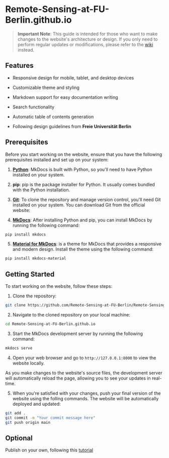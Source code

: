 # Remote-Sensing-at-FU-Berlin.github.io

> **Important Note**: This guide is intended for those who want to make changes to the website's architecture or design. If you only need to perform regular updates or modifications, please refer to the [wiki](https://github.com/Remote-Sensing-at-FU-Berlin/Remote-Sensing-at-FU-Berlin.github.io/wiki) instead.

## Features


- Responsive design for mobile, tablet, and desktop devices


- Customizable theme and styling

- Markdown support for easy documentation writing


- Search functionality


- Automatic table of contents generation

- Following design guidelines from **Freie Universität Berlin**


## Prerequisites


Before you start working on the website, ensure that you have the following prerequisites installed and set up on your system:


1. **[Python](https://www.python.org/downloads/)**: MkDocs is built with Python, so you'll need to have Python installed on your system.


2. **pip**: pip is the package installer for Python. It usually comes bundled with the Python installation.

3. **[Git](https://git-scm.com/downloads)**: To clone the repository and manage version control, you'll need Git installed on your system. You can download Git from the official website: 

4. **[MkDocs](https://www.mkdocs.org/)**: After installing Python and pip, you can install MkDocs by running the following command:

```bash
pip install mkdocs
```

5. **[Material for MkDocs](https://squidfunk.github.io/mkdocs-material/)**: is a theme for
 MkDocs that provides a responsive and modern design. Install the theme 
using the following command:

```bash
pip install mkdocs-material
```

## Getting Started
To start working on the website, follow these steps:

1. Clone the repository:

```bash
git clone https://github.com/Remote-Sensing-at-FU-Berlin/Remote-Sensing-at-FU-Berlin.github.io.git
```

2. Navigate to the cloned repository on your local machine:

```bash
cd Remote-Sensing-at-FU-Berlin.github.io
```

3. Start the MkDocs development server by running the following command:

```bash
mkdocs serve
```

4. Open your web browser and go to `http://127.0.0.1:8000` to view the website locally.

As you make changes to the website's source files, the development server will automatically reload the page, allowing you to see your updates in real-time.

5. When you're satisfied with your changes, push your final version of the website using the folling commands. The website will be automatically deployed and updated:

```bash
git add .
git commit -m "Your commit message here"
git push origin main
```

## Optional

Publish on your own, following this [tutorial](https://pages.github.com/)
